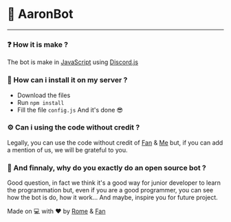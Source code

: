 # 🤖 AaronBot
---

### ❓ How it is make ?
The bot is make in [JavaScript](https://developer.mozilla.org/fr/docs/Web/JavaScript) using [Discord.js](https://discord.js.org/#/docs/main/stable/general/welcome)



### 🔧 How can i install it on my server ?
- Download the files
- Run `npm install`
- Fill the file `config.js`
  And it's done 😎



### ⚙️ Can i using the code without credit ?
Legally, you can use the code without credit of [Fan](https://discord.com/users/524615583447384064) & [Me](https://discord.com/users/709481084286533773) but, if you can add a mention of us, we will be grateful to you.



### 🤨 And finnaly, why do you exactly do an open source bot ?
Good question, in fact we think it's a good way for junior developer to learn the programmation but, even if you are a good programmer, you can see how the bot is do, how it work... And maybe, inspire you for future project.



Made on 💻 with ❤️ by [Rome](https://discord.com/users/709481084286533773) & [Fan](https://discord.com/users/524615583447384064)
